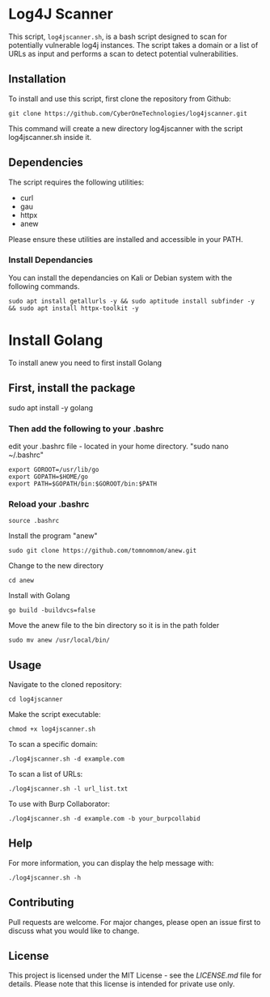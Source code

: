 # Log4J Scanner

This script, `log4jscanner.sh`, is a bash script designed to scan for potentially vulnerable log4j instances. The script takes a domain or a list of URLs as input and performs a scan to detect potential vulnerabilities.

## Installation

To install and use this script, first clone the repository from Github:

```
git clone https://github.com/CyberOneTechnologies/log4jscanner.git
```

This command will create a new directory log4jscanner with the script log4jscanner.sh inside it.

## Dependencies
The script requires the following utilities:

* curl
* gau
* httpx
* anew

Please ensure these utilities are installed and accessible in your PATH.

### Install Dependancies 
You can install the dependancies on Kali or Debian system with the following commands.

```
sudo apt install getallurls -y && sudo aptitude install subfinder -y && sudo apt install httpx-toolkit -y
```

# Install Golang
To install anew you need to first install Golang

## First, install the package
sudo apt install -y golang

### Then add the following to your .bashrc
edit your .bashrc file - located in your home directory. "sudo nano ~/.bashrc"

```
export GOROOT=/usr/lib/go
export GOPATH=$HOME/go
export PATH=$GOPATH/bin:$GOROOT/bin:$PATH
```

### Reload your .bashrc

```
source .bashrc
```


Install the program "anew"

```
sudo git clone https://github.com/tomnomnom/anew.git
```



Change to the new directory

```
cd anew
```

Install with Golang

```
go build -buildvcs=false
```

Move the anew file to the bin directory so it is in the path folder

```
sudo mv anew /usr/local/bin/
```




## Usage
Navigate to the cloned repository:

```
cd log4jscanner
```

Make the script executable:

```
chmod +x log4jscanner.sh
```

To scan a specific domain:

```
./log4jscanner.sh -d example.com
```

To scan a list of URLs:

```
./log4jscanner.sh -l url_list.txt
```

To use with Burp Collaborator:

```
./log4jscanner.sh -d example.com -b your_burpcollabid
```


## Help

For more information, you can display the help message with:

```
./log4jscanner.sh -h
```

## Contributing
Pull requests are welcome. For major changes, please open an issue first to discuss what you would like to change.

## License
This project is licensed under the MIT License - see the *LICENSE.md* file for details. Please note that this license is intended for private use only.
